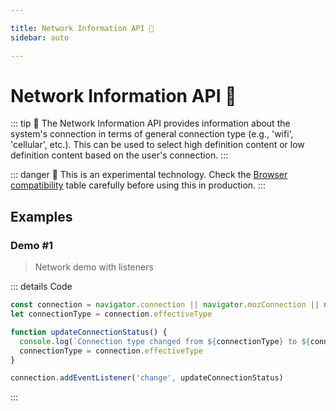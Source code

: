 ```yaml
---

title: Network Information API 📡
sidebar: auto

---
```


# Network Information API 🔋

::: tip 📗
The Network Information API provides information about the system's connection in terms of general connection type (e.g., 'wifi', 'cellular', etc.). This can be used to select high definition content or low definition content based on the user's connection.
:::

::: danger 🛑
This is an experimental technology. Check the [Browser compatibility](https://developer.mozilla.org/en-US/docs/Web/API/Network_Information_API#Browser_compatibility) table carefully before using this in production.
:::

## Examples

### Demo #1
> Network demo with listeners

<API-Network-Example1 />

::: details Code
```js
const connection = navigator.connection || navigator.mozConnection || navigator.webkitConnection
let connectionType = connection.effectiveType

function updateConnectionStatus() {
  console.log(`Connection type changed from ${connectionType} to ${connection.effectiveType}`)
  connectionType = connection.effectiveType
}

connection.addEventListener('change', updateConnectionStatus)
```
:::
